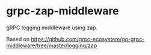 # grpc-zap-middleware

gRPC logging middleware using zap.

Based on https://github.com/grpc-ecosystem/go-grpc-middleware/tree/master/logging/zap

